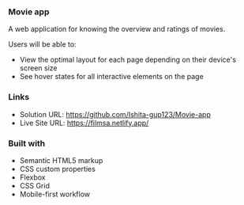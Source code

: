 ### Movie app 
 A web application for knowing the overview and ratings of movies.

Users will be able to:

- View the optimal layout for each page depending on their device's screen size
- See hover states for all interactive elements on the page


### Links

- Solution URL: https://github.com/Ishita-gup123/Movie-app
- Live Site URL: https://filmsa.netlify.app/ 

### Built with

- Semantic HTML5 markup
- CSS custom properties
- Flexbox
- CSS Grid
- Mobile-first workflow
